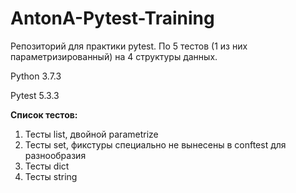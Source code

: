 # AntonA-Pytest-Training
Репозиторий для практики pytest. По 5 тестов (1 из них параметризированный) на 4 структуры данных. 

Python 3.7.3

Pytest 5.3.3

**Список тестов:**
1. Тесты list, двойной parametrize
2. Тесты set, фикстуры специально не вынесены в conftest для разнообразия
3. Тесты dict
4. Тесты string
